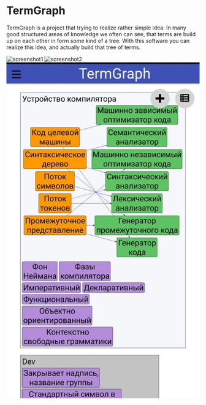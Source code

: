 # TermGraph
TermGraph is a project that trying to realize rather simple idea:
In many good structured areas of knowledge we often can see, that terms are build up on each other in form some kind of a tree.
 With this software you can realize this idea, and actually build that tree of terms. 

![screenshot1](https://github.com/SavenkovIgor/TermGraph/blob/master/screens/2.jpg)
![screenshot2](https://github.com/SavenkovIgor/TermGraph/blob/master/screens/3.jpg)
![screenshot3](https://github.com/SavenkovIgor/TermGraph/blob/master/screens/1.jpg)
